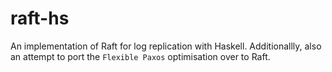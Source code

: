 # raft-hs

An implementation of Raft for log replication with Haskell. 
Additionallly, also an attempt to port the `Flexible Paxos` optimisation over to Raft. 
